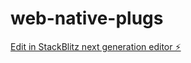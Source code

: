 # web-native-plugs

[Edit in StackBlitz next generation editor ⚡️](https://stackblitz.com/~/github.com/willasas/web-native-plugs)